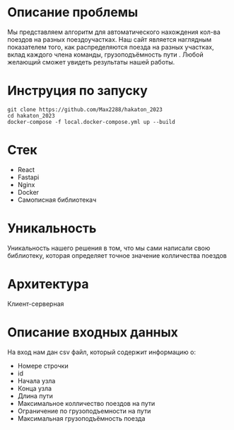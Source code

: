 # Описание проблемы
Мы представляем алгоритм для автоматического нахождения кол-ва поездов на разных поездоучастках. Наш сайт является наглядным показателем того, как распределяются поезда на разных участках, вклад каждого члена команды, грузоподъёмность пути . Любой желающий сможет увидеть результаты нашей работы.

# Инструция по запуску
```
git clone https://github.com/Max2288/hakaton_2023
cd hakaton_2023
docker-compose -f local.docker-compose.yml up --build
```
# Стек
- React
- Fastapi
- Nginx
- Docker
- Самописная библиотекач

# Уникальность
Уникальность нашего решения в том, что мы сами написали свою библиотеку, которая определяет точное значение колличества поездов

# Архитектура
Клиент-серверная

# Описание входных данных
На вход нам дан csv файл, который содержит информацию о:
- Номере строчки
- id
- Начала узла
- Конца узла
- Длина пути
- Максимальное колличество поездов на пути
- Ограничение по грузоподъемности на пути
- Максимальная грузоподъёмность поезда 


